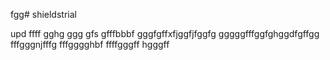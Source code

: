 fgg# shieldstrial

upd
ffff
gghg
ggg
gfs
gfffbbbf
gggfgffхfjggfjfggfg
gggggfffggfghggdfgffgg
fffgggnjfffg
fffgggghbf
ffffgggff
hgggff
